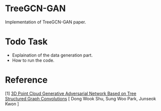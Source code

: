 # TreeGCN-GAN
Implementation of TreeGCN-GAN paper.

# Todo Task
* Explaination of the data generation part.
* How to run the code.

# Reference
[1] [3D Point Cloud Generative Adversarial Network Based on Tree Structured Graph Convolutions](https://arxiv.org/abs/1905.06292) [ Dong Wook Shu, Sung Woo Park, Junseok Kwon ]
